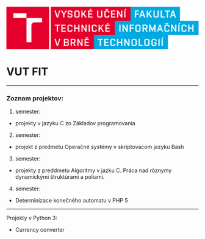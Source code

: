 ![logo](/logo/FIT_barevne_RGB_CZ.png)
# VUT FIT
---
### Zoznam projektov:
1. semester:
 * projekty v jazyku C zo Základov programovania
2. semester:
 * projekt z predmetu Operačné systémy v skriptovacom jazyku Bash
3. semester:
 * projekty z preddmetu Algoritmy v jazku C. Práca nad rôznymy dynamickými štruktúrami a poliami.
4. semester:
 * Determinizace konečného automatu v PHP 5

---
Projekty v Python 3:
* Currency converter
